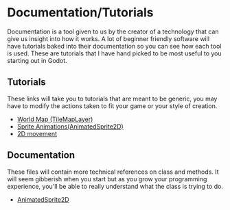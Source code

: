 # Documentation/Tutorials
Documentation is a tool given to us by the creator of a technology that can give us insight into how it works. A lot of beginner friendly software will have tutorials baked into their documentation so you can see how each tool is used. These are tutorials that I have hand picked to be most useful to you starting out in Godot.

## Tutorials
These links will take you to tutorials that are meant to be generic, you may have to modify the actions taken to fit your game or your style of creation.
- [World Map (TileMapLayer)](https://docs.godotengine.org/en/stable/tutorials/2d/using_tilemaps.html)
- [Sprite Animations(AnimatedSprite2D)](https://docs.godotengine.org/en/stable/tutorials/2d/2d_sprite_animation.html)
- [2D movement](https://docs.godotengine.org/en/stable/tutorials/2d/2d_movement.html)
## Documentation
These files will contain more technical references on class and methods. It will seem gibberish when you start but as you grow your programming experience, you'll be able to really understand what the class is trying to do. 
- [AnimatedSprite2D](https://docs.godotengine.org/en/stable/classes/class_animatedsprite2d.html#class-animatedsprite2d)